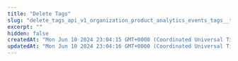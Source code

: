 ```yaml
---
title: "Delete Tags"
slug: "delete_tags_api_v1_organization_product_analytics_events_tags__tag_id__delete"
excerpt: ""
hidden: false
createdAt: "Mon Jun 10 2024 23:04:15 GMT+0000 (Coordinated Universal Time)"
updatedAt: "Mon Jun 10 2024 23:04:16 GMT+0000 (Coordinated Universal Time)"
---
```

